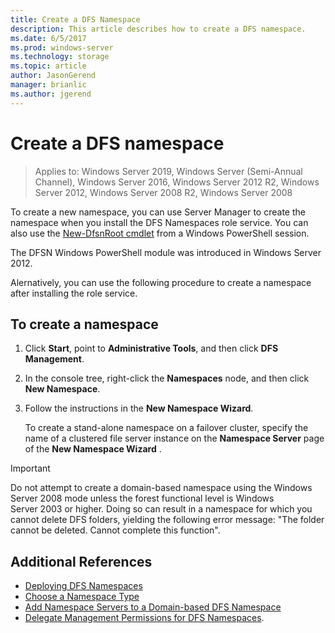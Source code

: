 ```yaml
---
title: Create a DFS Namespace
description: This article describes how to create a DFS namespace.
ms.date: 6/5/2017
ms.prod: windows-server
ms.technology: storage
ms.topic: article
author: JasonGerend
manager: brianlic
ms.author: jgerend
---
```

# Create a DFS namespace

> Applies to: Windows Server 2019, Windows Server (Semi-Annual Channel), Windows Server 2016, Windows Server 2012 R2, Windows Server 2012, Windows Server 2008 R2, Windows Server 2008

To create a new namespace, you can use Server Manager to create the namespace when you install the DFS Namespaces role service. You can also use the [New-DfsnRoot cmdlet](https://docs.microsoft.com/powershell/module/dfsn/new-dfsnroot) from a Windows PowerShell session.

The DFSN Windows PowerShell module was introduced in Windows Server 2012.

Alernatively, you can use the following procedure to create a namespace after installing the role service.

## To create a namespace

1.  Click **Start**, point to **Administrative Tools**, and then click **DFS Management**.

2.  In the console tree, right-click the **Namespaces** node, and then click **New Namespace**.

3.  Follow the instructions in the **New Namespace Wizard**.

    To create a stand-alone namespace on a failover cluster, specify the name of a clustered file server instance on the **Namespace Server** page of the **New Namespace Wizard** .

> [!IMPORTANT]
> Do not attempt to create a domain-based namespace using the Windows Server 2008 mode unless the forest functional level is Windows Server 2003 or higher. Doing so can result in a namespace for which you cannot delete DFS folders, yielding the following error message: "The folder cannot be deleted. Cannot complete this function".

## Additional References

-   [Deploying DFS Namespaces](deploying-dfs-namespaces.md)
-   [Choose a Namespace Type](choose-a-namespace-type.md)
-   [Add Namespace Servers to a Domain-based DFS Namespace](add-namespace-servers-to-a-domain-based-dfs-namespace.md)
-   [Delegate Management Permissions for DFS Namespaces](delegate-management-permissions-for-dfs-namespaces.md).


